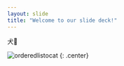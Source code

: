 ```yaml
---
layout: slide
title: "Welcome to our slide deck!"
---
```


犬🐶

![orderedlistocat](https://octodex.github.com/images/orderedlistocat.png)
{: .center}
